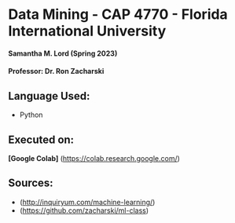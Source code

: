 # Data Mining - CAP 4770 - Florida International University
#### Samantha M. Lord (Spring 2023)
#### Professor: Dr. Ron Zacharski

## Language Used:
  - Python
## Executed on:
**[Google Colab]** (https://colab.research.google.com/)
## Sources:
  - (http://inquiryum.com/machine-learning/)
  - (https://github.com/zacharski/ml-class)
